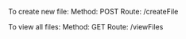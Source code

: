 To create new file:
Method: POST
Route: /createFile

To view all files:
Method: GET
Route: /viewFiles
